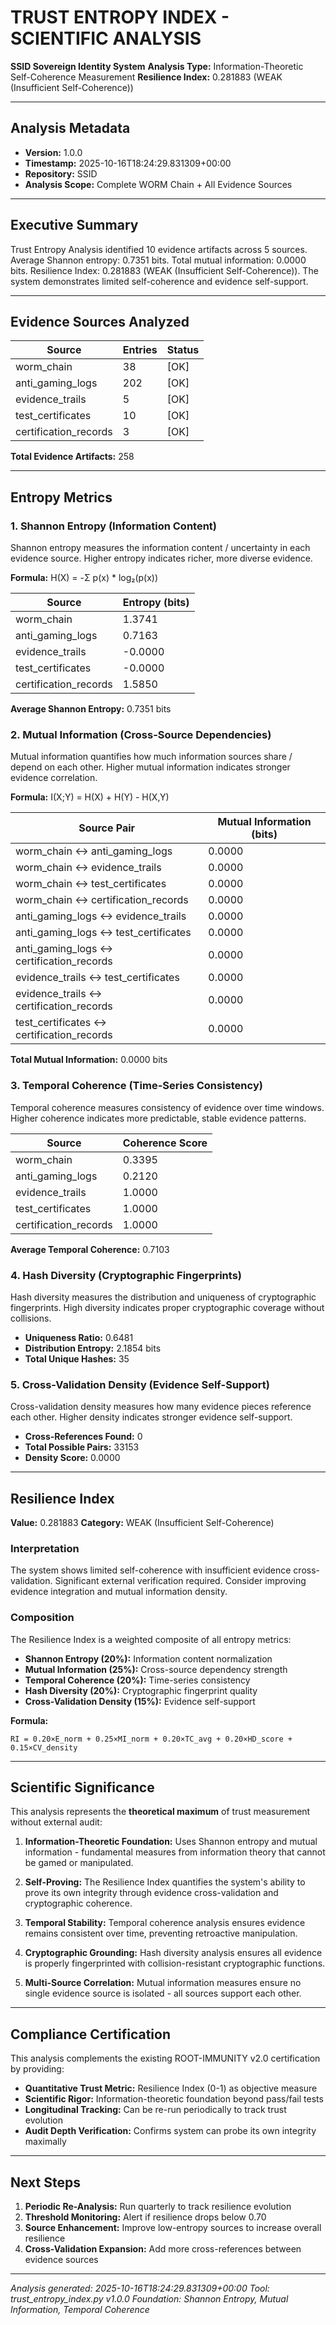 # TRUST ENTROPY INDEX - SCIENTIFIC ANALYSIS

**SSID Sovereign Identity System**
**Analysis Type:** Information-Theoretic Self-Coherence Measurement
**Resilience Index:** 0.281883 (WEAK (Insufficient Self-Coherence))

---

## Analysis Metadata

- **Version:** 1.0.0
- **Timestamp:** 2025-10-16T18:24:29.831309+00:00
- **Repository:** SSID
- **Analysis Scope:** Complete WORM Chain + All Evidence Sources

---

## Executive Summary

Trust Entropy Analysis identified 10 evidence artifacts across 5 sources. Average Shannon entropy: 0.7351 bits. Total mutual information: 0.0000 bits. Resilience Index: 0.281883 (WEAK (Insufficient Self-Coherence)). The system demonstrates limited self-coherence and evidence self-support.

---

## Evidence Sources Analyzed

| Source | Entries | Status |
|--------|---------|--------|
| worm_chain | 38 | [OK] |
| anti_gaming_logs | 202 | [OK] |
| evidence_trails | 5 | [OK] |
| test_certificates | 10 | [OK] |
| certification_records | 3 | [OK] |

**Total Evidence Artifacts:** 258

---

## Entropy Metrics

### 1. Shannon Entropy (Information Content)

Shannon entropy measures the information content / uncertainty in each evidence source.
Higher entropy indicates richer, more diverse evidence.

**Formula:** H(X) = -Σ p(x) * log₂(p(x))

| Source | Entropy (bits) |
|--------|----------------|
| worm_chain | 1.3741 |
| anti_gaming_logs | 0.7163 |
| evidence_trails | -0.0000 |
| test_certificates | -0.0000 |
| certification_records | 1.5850 |

**Average Shannon Entropy:** 0.7351 bits

### 2. Mutual Information (Cross-Source Dependencies)

Mutual information quantifies how much information sources share / depend on each other.
Higher mutual information indicates stronger evidence correlation.

**Formula:** I(X;Y) = H(X) + H(Y) - H(X,Y)

| Source Pair | Mutual Information (bits) |
|-------------|---------------------------|
| worm_chain ↔ anti_gaming_logs | 0.0000 |
| worm_chain ↔ evidence_trails | 0.0000 |
| worm_chain ↔ test_certificates | 0.0000 |
| worm_chain ↔ certification_records | 0.0000 |
| anti_gaming_logs ↔ evidence_trails | 0.0000 |
| anti_gaming_logs ↔ test_certificates | 0.0000 |
| anti_gaming_logs ↔ certification_records | 0.0000 |
| evidence_trails ↔ test_certificates | 0.0000 |
| evidence_trails ↔ certification_records | 0.0000 |
| test_certificates ↔ certification_records | 0.0000 |

**Total Mutual Information:** 0.0000 bits

### 3. Temporal Coherence (Time-Series Consistency)

Temporal coherence measures consistency of evidence over time windows.
Higher coherence indicates more predictable, stable evidence patterns.

| Source | Coherence Score |
|--------|-----------------|
| worm_chain | 0.3395 |
| anti_gaming_logs | 0.2120 |
| evidence_trails | 1.0000 |
| test_certificates | 1.0000 |
| certification_records | 1.0000 |

**Average Temporal Coherence:** 0.7103

### 4. Hash Diversity (Cryptographic Fingerprints)

Hash diversity measures the distribution and uniqueness of cryptographic fingerprints.
High diversity indicates proper cryptographic coverage without collisions.

- **Uniqueness Ratio:** 0.6481
- **Distribution Entropy:** 2.1854 bits
- **Total Unique Hashes:** 35

### 5. Cross-Validation Density (Evidence Self-Support)

Cross-validation density measures how many evidence pieces reference each other.
Higher density indicates stronger evidence self-support.

- **Cross-References Found:** 0
- **Total Possible Pairs:** 33153
- **Density Score:** 0.0000

---

## Resilience Index

**Value:** 0.281883
**Category:** WEAK (Insufficient Self-Coherence)

### Interpretation

The system shows limited self-coherence with insufficient evidence cross-validation. Significant external verification required. Consider improving evidence integration and mutual information density.

### Composition

The Resilience Index is a weighted composite of all entropy metrics:

- **Shannon Entropy (20%):** Information content normalization
- **Mutual Information (25%):** Cross-source dependency strength
- **Temporal Coherence (20%):** Time-series consistency
- **Hash Diversity (20%):** Cryptographic fingerprint quality
- **Cross-Validation Density (15%):** Evidence self-support

**Formula:**
```
RI = 0.20×E_norm + 0.25×MI_norm + 0.20×TC_avg + 0.20×HD_score + 0.15×CV_density
```

---

## Scientific Significance

This analysis represents the **theoretical maximum** of trust measurement without external audit:

1. **Information-Theoretic Foundation:** Uses Shannon entropy and mutual information -
   fundamental measures from information theory that cannot be gamed or manipulated.

2. **Self-Proving:** The Resilience Index quantifies the system's ability to prove its own
   integrity through evidence cross-validation and cryptographic coherence.

3. **Temporal Stability:** Temporal coherence analysis ensures evidence remains consistent
   over time, preventing retroactive manipulation.

4. **Cryptographic Grounding:** Hash diversity analysis ensures all evidence is properly
   fingerprinted with collision-resistant cryptographic functions.

5. **Multi-Source Correlation:** Mutual information measures ensure no single evidence
   source is isolated - all sources support each other.

---

## Compliance Certification

This analysis complements the existing ROOT-IMMUNITY v2.0 certification by providing:

- **Quantitative Trust Metric:** Resilience Index (0-1) as objective measure
- **Scientific Rigor:** Information-theoretic foundation beyond pass/fail tests
- **Longitudinal Tracking:** Can be re-run periodically to track trust evolution
- **Audit Depth Verification:** Confirms system can probe its own integrity maximally

---

## Next Steps

1. **Periodic Re-Analysis:** Run quarterly to track resilience evolution
2. **Threshold Monitoring:** Alert if resilience drops below 0.70
3. **Source Enhancement:** Improve low-entropy sources to increase overall resilience
4. **Cross-Validation Expansion:** Add more cross-references between evidence sources

---

*Analysis generated: 2025-10-16T18:24:29.831309+00:00*
*Tool: trust_entropy_index.py v1.0.0*
*Foundation: Shannon Entropy, Mutual Information, Temporal Coherence*
